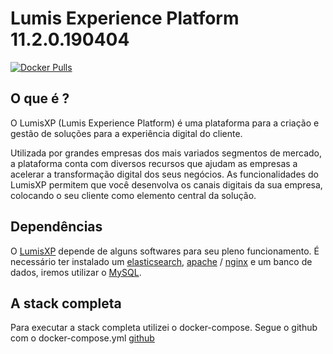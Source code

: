 Lumis Experience Platform 11.2.0.190404
=====================

[![Docker Pulls](https://img.shields.io/docker/pulls/jeduoliveira/lumisportal-stack.svg)](https://cloud.docker.com/u/jeduoliveira/repository/docker/jeduoliveira/lumisportal-stack)

O que é ?
---------

O LumisXP (Lumis Experience Platform) é uma plataforma para a criação e gestão de soluções para a experiência digital do cliente.

Utilizada por grandes empresas dos mais variados segmentos de mercado, a plataforma conta com diversos recursos que ajudam as empresas a acelerar a transformação digital dos seus negócios. As funcionalidades do LumisXP permitem que você desenvolva os canais digitais da sua empresa, colocando o seu cliente como elemento central da solução.

Dependências
------------
O [LumisXP](https://lumisxp.lumis.com.br/) depende de alguns softwares para seu pleno funcionamento. É necessário ter instalado um [elasticsearch](https://www.elastic.co/pt/products/elasticsearch), [apache](https://httpd.apache.org/) / [nginx](https://www.nginx.com/) e um banco de dados, iremos utilizar o [MySQL](https://www.mysql.com/).

A stack completa
----------------
Para executar a stack completa utilizei o docker-compose.
Segue o github com o docker-compose.yml 
[github](https://github.com/jeduoliveira/lumisportal-docker-compose-11.2.0)